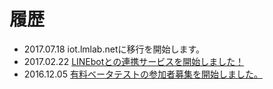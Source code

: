 # 履歴

- 2017.07.18 iot.lmlab.netに移行を開始します。
- 2017.02.22 <a href="../howto4line">LINEbotとの連携サービスを開始しました！</a>
- 2016.12.05 <a href="../rules4tester">有料ベータテストの参加者募集を開始しました。</a>
